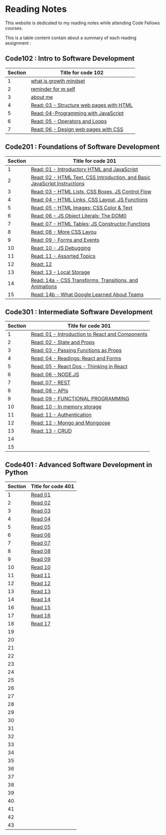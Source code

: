 # Reading Notes

This website is dedicated to my reading notes while attending Code Fellows courses.

This is a table content contain about a summary of each reading assignment :

## **Code102 : Intro to Software Development**

|Section|Title for code 102 |
|-------|-----|
|1      |[what is growth mindset](/code102/file1.md)
|2      |[reminder for m self](code102/file2.md)
|3      |[about me](code102/file3.md)
|4      |[Read: 03 - Structure web pages with HTML](code102/read03.md)|
|5      |[Read: 04-Programming with JavaScript](code102/read04.md)|
|6      |[Read: 05 - Operators and Loops](code102/read05.md)
|7      |[Read: 06 -  Design web pages with CSS](code102/read06.md)


## **Code201 : Foundations of Software Development**

|Section|Title for code 201 |
|-------|-----|
|1      |[Read: 01 - Introductory HTML and JavaScript](/code201/read01.md)|
|2      |[Read: 02 - HTML Text, CSS Introduction, and Basic JavaScript Instructions](/code201/read02.md)
|3      |[Read: 03 - HTML Lists, CSS Boxes, JS Control Flow](/code201/read03.md)
|4      |[Read: 04 - HTML Links, CSS Layout, JS Functions](/code201/read04.md)
|5      |[Read: 05 - HTML Images; CSS Color & Text](/code201/read05.md)
|6      |[Read: 06 - JS Object Literals; The DOM0](/code201/read06.md)
|7      |[Read: 07 - HTML Tables; JS Constructor Functions](/code201/read07.md)
|8      |[Read: 08 - More CSS Layou](/code201/read08.md)
|9      |[Read: 09 - Forms and Events](/code201/read09.md)
|10     |[Read: 10 - JS Debugging](/code201/read10.md)
|11     |[Read: 11 - Assorted Topics](/code201/read11.md)
|12     |[Read: 12]((/code201/read12.md))
|13     |[Read: 13 - Local Storage](/code201/read13.md)
|14     |[Read: 14a - CSS Transforms, Transitions, and Animations](/code201/read14a.md)
|15     |[Read: 14b - What Google Learned About Teams](/code201/read14b.md)


## **Code301 : Intermediate Software Development**

|Section|Title for code 301 |
|-------|-----|
|1      |[Read: 01 - Introduction to React and Components](/code301/read01.md)|
|2      |[Read: 02 - State and Props](/code301/read02.md)|
|3      |[Read: 03 - Passing Functions as Props](/code301/read03.md)|
|4      |[Read: 04 - Readings: React and Forms](/code301/read04.md)|
|5      |[Read: 05 - React Dos - Thinking in React](/code301/read05.md)|
|6      |[Read: 06 - NODE.JS](/code301/read06.md)|
|7      |[Read: 07 - REST](/code301/read07.md)|
|8      |[Read: 08 - APIs](/code301/read08.md)|
|9      |[Read: 09 - FUNCTIONAL PROGRAMMING](/code301/read09.md)|
|10     |[Read: 10 - In memory storage](/code301/read10.md)|
|11     |[Read: 11 - Authentication](/code301/read11.md)|
|12     |[Read: 12 - Mongo and Mongoose](/code301/read12.md)|
|13     |[Read: 13 - CRUD](/code301/read13.md)|
|14     ||
|15     ||



## **Code401 : Advanced Software Development in Python**

|Section|Title for code 401 |
|-------|-----|
|1      |[Read 01 ](./code401/read01.md)|
|2      |[Read 02 ](./code401/read02.md)|
|3      |[Read 03 ](./code401/read03.md)|
|4      |[Read 04 ](./code401/read04.md)|
|5      |[Read 05 ](./code401/read05.md)|
|6      |[Read 06 ](./code401/read06.md)|
|7      |[Read 07 ](./code401/read07.md)|
|8      |[Read 08 ](./code401/read08.md)|
|9      |[Read 09 ](./code401/read09.md)|
|10     |[Read 10 ](./code401/read10.md)|
|11     |[Read 11 ](./code401/read11.md)|
|12     |[Read 12 ](./code401/read12.md)|
|13     |[Read 13 ](./code401/read13.md)|
|14     |[Read 14 ](./code401/read14.md)|
|16     |[Read 15 ](./code401/read15.md)|
|17     |[Read 16 ](./code401/read16.md)|
|18     |[Read 17 ](./code401/read17.md)|
|19     ||
|20     ||
|21     ||
|22     ||
|23     ||
|24     ||
|25     ||
|26     ||
|27     ||
|28     ||
|29     ||
|30     ||
|31     ||
|32     ||
|33     ||
|34     ||
|35     ||
|36     ||
|37     ||
|38     ||
|39     ||
|40     ||
|41     ||
|42     ||
|43     ||


